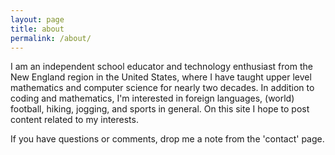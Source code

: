```yaml
---
layout: page
title: about
permalink: /about/
---
```


I am an independent school educator and technology enthusiast from the New England region in the United States, where I have taught upper level mathematics and computer science for nearly two decades. In addition to coding and mathematics, I'm interested in foreign languages, (world) football, hiking, jogging, and sports in general. On this site I hope to post content related to my interests.

If you have questions or comments, drop me a note from the 'contact' page.
